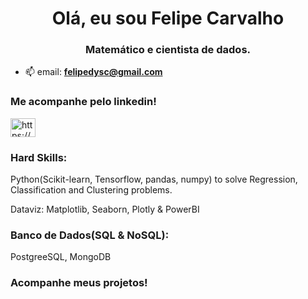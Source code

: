 <h1 align="center">Olá, eu sou Felipe Carvalho</h1>
<h3 align="center"> Matemático e cientista de dados.</h3>

- 📫 email: **felipedysc@gmail.com**

<h3 align="left">Me acompanhe pelo linkedin!</h3>
<p align="left">
<a href="https://linkedin.com/in/https://www.linkedin.com/in/felipe-dos-santos-carvalho-562835199/" target="blank"><img align="center" src="https://raw.githubusercontent.com/rahuldkjain/github-profile-readme-generator/master/src/images/icons/Social/linked-in-alt.svg" alt="https://www.linkedin.com/in/felipe-dos-santos-carvalho-562835199/" height="30" width="40" /></a>
</p>

<h3 align="left">Hard Skills:</h3>
<p align="left">
Python(Scikit-learn, Tensorflow, pandas, numpy) to solve Regression, Classification and Clustering problems.
</p>

Dataviz: Matplotlib, Seaborn, Plotly & PowerBI

<h3 align="left">Banco de Dados(SQL & NoSQL):</h3> PostgreeSQL, MongoDB

### Acompanhe meus projetos!
